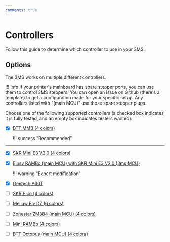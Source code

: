 ```yaml
---
comments: true
---
```


# Controllers

Follow this guide to determine which controller to use in your 3MS.

## Options

The 3MS works on multiple different controllers. 

!!! info
    If your printer's mainboard has spare stepper ports, you can use them to control 3MS steppers. You can open an issue on Github (there's a template) to get a configuration made for your specific setup. Any controllers listed with "(main MCU)" use those spare stepper plugs.

Choose one of the following supported controllers (a checked box indicates it is fully tested, and an empty box indicates testers wanted):

- [X] [BTT MMB (4 colors)](bttmmb.md)

    !!! success "Recommended"

---

- [X] [SKR Mini E3 V2.0 (4 colors)](skrminie3v2.md)
- [X] [Einsy RAMBo (main MCU) with SKR Mini E3 V2.0 (3ms MCU)](einsyrambo-skrminie3v2.md)

    !!! warning "Expert modification"
    
- [X] [Geetech A30T](geetech-a30t.md)
- [ ] [SKR Pico (4 colors)](skrpico.md)
- [ ] [Mellow Fly D7 (6 colors)](mellowflyd7.md)
- [ ] [Zonestar ZM384 (main MCU) (4 colors)](zm384main.md)
- [ ] [Mini RAMBo (4 colors)](minirambo.md)
- [ ] [BTT Octopus (main MCU) (4 colors)](bttoctopusmain.md)